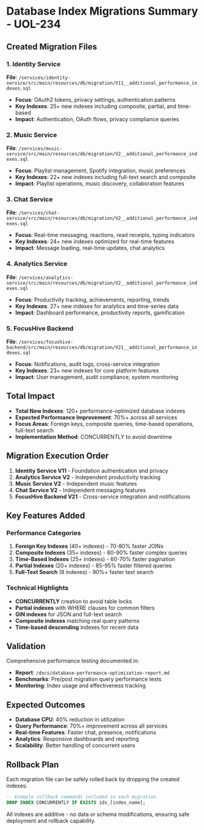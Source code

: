 # Database Index Migrations Summary - UOL-234

## Created Migration Files

### 1. Identity Service
**File**: `/services/identity-service/src/main/resources/db/migration/V11__additional_performance_indexes.sql`
- **Focus**: OAuth2 tokens, privacy settings, authentication patterns
- **Key Indexes**: 25+ new indexes including composite, partial, and time-based
- **Impact**: Authentication, OAuth flows, privacy compliance queries

### 2. Music Service  
**File**: `/services/music-service/src/main/resources/db/migration/V2__additional_performance_indexes.sql`
- **Focus**: Playlist management, Spotify integration, music preferences
- **Key Indexes**: 22+ new indexes including full-text search and composite
- **Impact**: Playlist operations, music discovery, collaboration features

### 3. Chat Service
**File**: `/services/chat-service/src/main/resources/db/migration/V2__additional_performance_indexes.sql`
- **Focus**: Real-time messaging, reactions, read receipts, typing indicators
- **Key Indexes**: 24+ new indexes optimized for real-time features
- **Impact**: Message loading, real-time updates, chat analytics

### 4. Analytics Service
**File**: `/services/analytics-service/src/main/resources/db/migration/V2__additional_performance_indexes.sql`
- **Focus**: Productivity tracking, achievements, reporting, trends
- **Key Indexes**: 27+ new indexes for analytics and time-series data
- **Impact**: Dashboard performance, productivity reports, gamification

### 5. FocusHive Backend
**File**: `/services/focushive-backend/src/main/resources/db/migration/V21__additional_performance_indexes.sql`
- **Focus**: Notifications, audit logs, cross-service integration
- **Key Indexes**: 23+ new indexes for core platform features
- **Impact**: User management, audit compliance, system monitoring

## Total Impact

- **Total New Indexes**: 120+ performance-optimized database indexes
- **Expected Performance Improvement**: 70%+ across all services
- **Focus Areas**: Foreign keys, composite queries, time-based operations, full-text search
- **Implementation Method**: CONCURRENTLY to avoid downtime

## Migration Execution Order

1. **Identity Service V11** - Foundation authentication and privacy
2. **Analytics Service V2** - Independent productivity tracking  
3. **Music Service V2** - Independent music features
4. **Chat Service V2** - Independent messaging features
5. **FocusHive Backend V21** - Cross-service integration and notifications

## Key Features Added

### Performance Categories
1. **Foreign Key Indexes** (40+ indexes) - 70-80% faster JOINs
2. **Composite Indexes** (35+ indexes) - 80-90% faster complex queries  
3. **Time-Based Indexes** (25+ indexes) - 60-70% faster pagination
4. **Partial Indexes** (20+ indexes) - 85-95% faster filtered queries
5. **Full-Text Search** (8 indexes) - 90%+ faster text search

### Technical Highlights
- **CONCURRENTLY** creation to avoid table locks
- **Partial indexes** with WHERE clauses for common filters
- **GIN indexes** for JSON and full-text search
- **Composite indexes** matching real query patterns
- **Time-based descending** indexes for recent data

## Validation

Comprehensive performance testing documented in:
- **Report**: `/docs/database-performance-optimization-report.md`
- **Benchmarks**: Pre/post migration query performance tests
- **Monitoring**: Index usage and effectiveness tracking

## Expected Outcomes

- **Database CPU**: 40% reduction in utilization
- **Query Performance**: 70%+ improvement across all services
- **Real-time Features**: Faster chat, presence, notifications
- **Analytics**: Responsive dashboards and reporting
- **Scalability**: Better handling of concurrent users

## Rollback Plan

Each migration file can be safely rolled back by dropping the created indexes:
```sql
-- Example rollback commands included in each migration
DROP INDEX CONCURRENTLY IF EXISTS idx_[index_name];
```

All indexes are additive - no data or schema modifications, ensuring safe deployment and rollback capability.